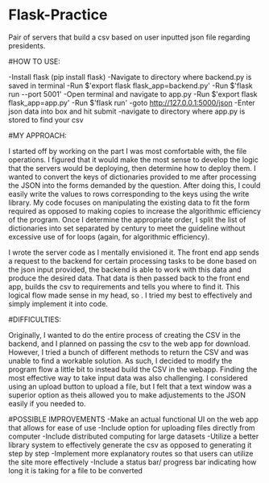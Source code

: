 # Flask-Practice
Pair of servers that build a csv based on user inputted json file regarding presidents.

#HOW TO USE:

-Install flask (pip install flask)
-Navigate to directory where backend.py is saved in terminal
-Run $'export flask flask_app=backend.py'
-Run $'flask run --port 5001'
-Open terminal and navigate to app.py
-Run $'export flask flask_app=app.py'
-Run $'flask run'
-goto http://127.0.0.1:5000/json
-Enter json data into box and hit submit
-navigate to directory where app.py is stored to find your csv

#MY APPROACH:

I started off by working on the part I was most comfortable with, the file operations. I figured that it would make the most sense to develop the logic that the servers would be deploying, then determine how to deploy them. I wanted to convert the keys of dictionaries provided to me after processing the JSON into the forms demanded by the question. After doing this, I could easily write the values to rows corresponding to the keys using the write library. My code focuses on manipulating the existing data to fit the form required as opposed to making copies to increase the algorithmic efficiency of the program. Once I determine the appropriate order, I split the list of dictionaries into set separated by century to meet the guideline without excessive use of for loops (again, for algorithmic efficiency).

I wrote the server code as I mentally envisioned it. The front end app sends a request to the backend for certain processing tasks to be done based on the json input provided, the backend is able to work with this data and produce the desired data. That data is then passed back to the front end app, builds the csv to requirements and tells you where to find it. This logical flow made sense in my head, so . I tried my best to effectively and simply implement it into code.

#DIFFICULTIES:

Originally, I wanted to do the entire process of creating the CSV in the backend, and I planned on passing the csv to the web app for download. However, I tried a bunch of different methods to return the CSV and was unable to find a workable solution. As such, I decided to modify the program flow a little bit to instead build the CSV in the webapp. Finding the most effective way to take input data was also challenging. I considered using an upload button to upload a file, but I felt that a text window was a superior option as theis allowed you to make adjustements to the JSON easily if you needed to.

#POSSIBLE IMPROVEMENTS
-Make an actual functional UI on the web app that allows for ease of use
-Include option for uploading files directly from computer
-Include distributed computing for large datasets
-Utilize a better library system to effectively generate the csv as opposed to generating it step by step
-Implement more explanatory routes so that users can utilize the site more effectively
-Include a status bar/ progress bar indicating how long it is taking for a file to be converted
